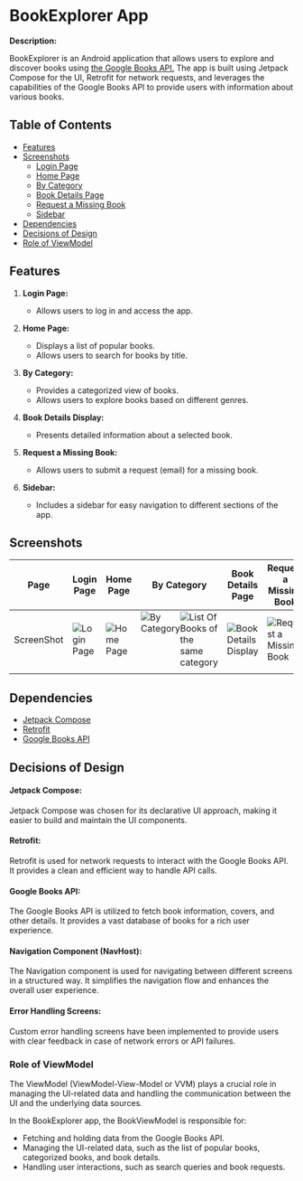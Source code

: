 # BookExplorer App

**Description:**

BookExplorer is an Android application that allows users to explore and discover books using [the Google Books API.](https://developers.google.com/books/docs/v1/using) The app is built using Jetpack Compose for the UI, Retrofit for network requests, and leverages the capabilities of the Google Books API to provide users with information about various books.

## Table of Contents

- [Features](#features)
- [Screenshots](#screenshots)
   - [Login Page](#login-page)
   - [Home Page](#home-page)
   - [By Category](#by-category)
   - [Book Details Page](#book-details-display)
   - [Request a Missing Book](#request-a-missing-book)
   - [Sidebar](#sidebar)
- [Dependencies](#dependencies)
- [Decisions of Design](#decisions-of-design)
- [Role of ViewModel](#role-of-viewmodel)

## Features

1. **Login Page:**
   - Allows users to log in and access the app.
   

2. **Home Page:**
   - Displays a list of popular books.
   - Allows users to search for books by title.


3. **By Category:**
   - Provides a categorized view of books.
   - Allows users to explore books based on different genres.  
   

4. **Book Details Display:**
   - Presents detailed information about a selected book.


5. **Request a Missing Book:**
   - Allows users to submit a request (email) for a missing book.


6. **Sidebar:**
   - Includes a sidebar for easy navigation to different sections of the app.


## Screenshots
| Page       | Login Page                                                                      | Home Page                               | By Category                                                                                                                                                                                                                                                                      | Book Details Page                                                                         | Request a Missing Book                                  |
|------------|---------------------------------------------------------------------------------|-----------------------------------------|----------------------------------------------------------------------------------------------------------------------------------------------------------------------------------------------------------------------------------------------------------------------------------|-------------------------------------------------------------------------------------------|---------------------------------------------------------|
| ScreenShot | ![Login Page](https://drive.google.com/uc?id=19yAVoDRRCZ8-0vwj0B_qXRCs_mzgRh6Q) | ![Home Page](screenshots/home_page.png) | <div style="display: flex; flex-direction:row; justify-content: space-between;"> ![By Category](https://drive.google.com/uc?id=17rQDYypN52mJnw32O0lkqeBSAI5J1JKX) ![List Of Books of the same category](https://drive.google.com/uc?id=1tAshC6IskRVpqhEwEzlw68uKiIhyua6Q) </div> | ![Book Details Display](https://drive.google.com/uc?id=1KvNbJu18Zov7joCW2IilH0CytxFLYpS7) | ![Request a Missing Book](screenshots/request_book.png) |
                                                                                                                      |




## Dependencies

- [Jetpack Compose](https://developer.android.com/jetpack/compose)
- [Retrofit](https://square.github.io/retrofit/)
- [Google Books API](https://developers.google.com/books)

## Decisions of Design

#### Jetpack Compose:

Jetpack Compose was chosen for its declarative UI approach, making it easier to build and maintain the UI components.

#### Retrofit:

Retrofit is used for network requests to interact with the Google Books API. It provides a clean and efficient way to handle API calls.

#### Google Books API:

The Google Books API is utilized to fetch book information, covers, and other details. It provides a vast database of books for a rich user experience.
#### Navigation Component (NavHost):

The Navigation component is used for navigating between different screens in a structured way. It simplifies the navigation flow and enhances the overall user experience.
#### Error Handling Screens:

Custom error handling screens have been implemented to provide users with clear feedback in case of network errors or API failures.
### Role of ViewModel
The ViewModel (ViewModel-View-Model or VVM) plays a crucial role in managing the UI-related data and handling the communication between the UI and the underlying data sources.

In the BookExplorer app, the BookViewModel is responsible for:

- Fetching and holding data from the Google Books API.
- Managing the UI-related data, such as the list of popular books, categorized books, and book details.
- Handling user interactions, such as search queries and book requests.

